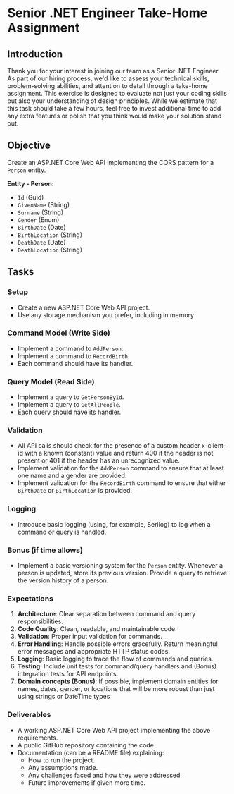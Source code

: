 # Senior .NET Engineer Take-Home Assignment

## Introduction

Thank you for your interest in joining our team as a Senior .NET Engineer. As part of our hiring process, we'd like to assess your technical skills, problem-solving abilities, and attention to detail through a take-home assignment. This exercise is designed to evaluate not just your coding skills but also your understanding of design principles. While we estimate that this task should take a few hours, feel free to invest additional time to add any extra features or polish that you think would make your solution stand out.

## Objective

Create an ASP.NET Core Web API implementing the CQRS pattern for a `Person` entity.

**Entity - Person:**

- `Id` (Guid)
- `GivenName` (String)
- `Surname` (String)
- `Gender` (Enum)
- `BirthDate` (Date)
- `BirthLocation` (String)
- `DeathDate` (Date)
- `DeathLocation` (String)

## Tasks

### Setup

- Create a new ASP.NET Core Web API project.
- Use any storage mechanism you prefer, including in memory

### Command Model (Write Side)

- Implement a command to `AddPerson`.
- Implement a command to `RecordBirth`.
- Each command should have its handler.

### Query Model (Read Side)

- Implement a query to `GetPersonById`.
- Implement a query to `GetAllPeople`.
- Each query should have its handler.

### Validation

- All API calls should check for the presence of a custom header x-client-id with a known (constant) value and return 400 if the header is not present or 401 if the header has an unrecognized value.
- Implement validation for the `AddPerson` command to ensure that at least one name and a gender are provided.
- Implement validation for the `RecordBirth` command to ensure that either `BirthDate` or `BirthLocation` is provided.

### Logging

- Introduce basic logging (using, for example, Serilog) to log when a command or query is handled.

### Bonus (if time allows)

- Implement a basic versioning system for the `Person` entity. Whenever a person is updated, store its previous version. Provide a query to retrieve the version history of a person.

### Expectations

1. **Architecture**: Clear separation between command and query responsibilities.
2. **Code Quality**: Clean, readable, and maintainable code.
3. **Validation**: Proper input validation for commands.
4. **Error Handling**: Handle possible errors gracefully. Return meaningful error messages and appropriate HTTP status codes.
5. **Logging**: Basic logging to trace the flow of commands and queries.
6. **Testing**: Include unit tests for command/query handlers and (Bonus) integration tests for API endpoints.
7. **Domain concepts (Bonus)**: If possible, implement domain entities for names, dates, gender, or locations that will be more robust than just using strings or DateTime types

### Deliverables

- A working ASP.NET Core Web API project implementing the above requirements.
- A public GitHub repository containing the code
- Documentation (can be a README file) explaining:
  - How to run the project.
  - Any assumptions made.
  - Any challenges faced and how they were addressed.
  - Future improvements if given more time.
